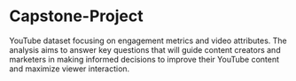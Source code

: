 # Capstone-Project
YouTube dataset focusing on engagement metrics and video attributes. The analysis aims to answer key questions that will guide content creators and marketers in making informed decisions to improve their YouTube content and maximize viewer interaction.
